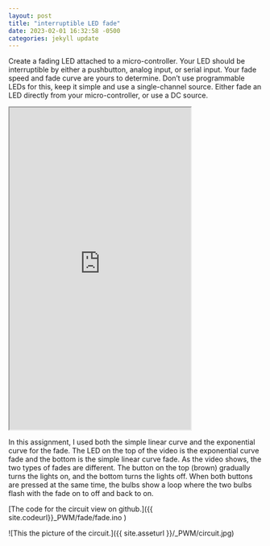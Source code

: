 ```yaml
---
layout: post
title: "interruptible LED fade"
date: 2023-02-01 16:32:58 -0500
categories: jekyll update
---
```


Create a fading LED attached to a micro-controller. Your LED should be interruptible by either a pushbutton, analog input, or serial input. Your fade speed and fade curve are yours to determine. Don’t use programmable LEDs for this, keep it simple and use a single-channel source. Either fade an LED directly from your micro-controller, or use a DC source.

<iframe width="360" height="640"
  src="
https://user-images.githubusercontent.com/51350490/220447883-8ba788b7-cb66-48ec-864e-6b2e3052b02d.mp4">
</iframe>

In this assignment, I used both the simple linear curve and the exponential curve for the fade. The LED on the top of the video is the exponential curve fade and the bottom is the simple linear curve fade. As the video shows, the two types of fades are different.
The button on the top (brown) gradually turns the lights on, and the bottom turns the lights off. When both buttons are pressed at the same time, the bulbs show a loop where the two bulbs flash with the fade on to off and back to on.

[The code for the circuit view on github.]({{ site.codeurl}}\_PWM/fade/fade.ino )

![This the picture of the circuit.]({{ site.asseturl }}/\_PWM/circuit.jpg)

